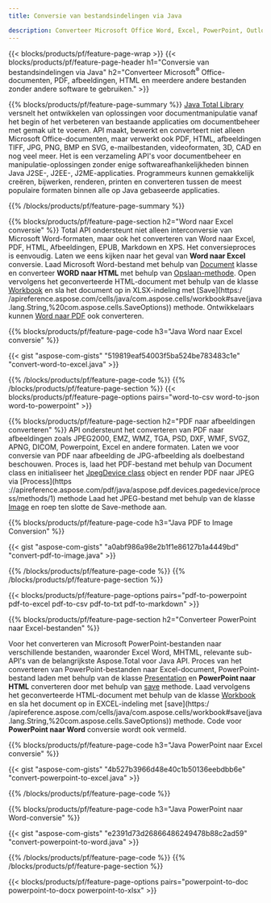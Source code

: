 ```yaml
---
title: Conversie van bestandsindelingen via Java 

description: Converteer Microsoft Office Word, Excel, PowerPoint, Outlook, PDF, HTML, 3D-afbeeldingen, diagrammen, videoformaten en verschillende andere formaten met slechts enkele regels Java-code.
---
```


{{< blocks/products/pf/feature-page-wrap >}}
{{< blocks/products/pf/feature-page-header h1="Conversie van bestandsindelingen via Java" h2="Converteer Microsoft<sup>&reg;</sup> Office-documenten, PDF, afbeeldingen, HTML en meerdere andere bestanden zonder andere software te gebruiken." >}}

{{% blocks/products/pf/feature-page-summary %}}
[Java Total Library](https://product.aspose.com/total/java/) versnelt het ontwikkelen van oplossingen voor documentmanipulatie vanaf het begin of het verbeteren van bestaande applicaties om documentbeheer met gemak uit te voeren. API maakt, bewerkt en converteert niet alleen Microsoft Office-documenten, maar verwerkt ook PDF, HTML, afbeeldingen TIFF, JPG, PNG, BMP en SVG, e-mailbestanden, videoformaten, 3D, CAD en nog veel meer. Het is een verzameling API's voor documentbeheer en manipulatie-oplossingen zonder enige softwareafhankelijkheden binnen Java J2SE-, J2EE-, J2ME-applicaties. Programmeurs kunnen gemakkelijk creëren, bijwerken, renderen, printen en converteren tussen de meest populaire formaten binnen alle op Java gebaseerde applicaties.

{{% /blocks/products/pf/feature-page-summary  %}}

{{% blocks/products/pf/feature-page-section  h2="Word naar Excel conversie" %}}
Total API ondersteunt niet alleen interconversie van Microsoft Word-formaten, maar ook het converteren van Word naar Excel, PDF, HTML, Afbeeldingen, EPUB, Markdown en XPS. Het conversieproces is eenvoudig. Laten we eens kijken naar het geval van **Word naar Excel** conversie. Laad Microsoft Word-bestand met behulp van [Document](https://reference.aspose.com/words/java/com.aspose.words/Document) klasse en converteer **WORD naar HTML** met behulp van [Opslaan-methode](https://reference.aspose.com/words/java/com.aspose.words/Document#save(java.lang.String,com.aspose.words.SaveOptions)). Open vervolgens het geconverteerde HTML-document met behulp van de klasse [Workbook](https://reference.aspose.com/cells/java/com.aspose.cells/Workbook) en sla het document op in XLSX-indeling met [Save](https:/ /apireference.aspose.com/cells/java/com.aspose.cells/workbook#save(java.lang.String,%20com.aspose.cells.SaveOptions)) methode.
 Ontwikkelaars kunnen [Word naar PDF](https://products.aspose.com/words/java/conversion/word-to-pdf/) ook converteren.


{{% blocks/products/pf/feature-page-code h3="Java Word naar Excel conversie" %}}

{{< gist "aspose-com-gists" "519819eaf54003f5ba524be783483c1e" "convert-word-to-excel.java" >}}

{{% /blocks/products/pf/feature-page-code  %}}
{{% /blocks/products/pf/feature-page-section %}}
{{< blocks/products/pf/feature-page-options pairs="word-to-csv word-to-json word-to-powerpoint" >}}


{{% blocks/products/pf/feature-page-section  h2="PDF naar afbeeldingen converteren" %}}
API ondersteunt het converteren van PDF naar afbeeldingen zoals JPEG2000, EMZ, WMZ, TGA, PSD, DXF, WMF, SVGZ, APNG, DICOM, Powerpoint, Excel en andere formaten. Laten we voor conversie van PDF naar afbeelding de JPG-afbeelding als doelbestand beschouwen. Proces is, laad het PDF-bestand met behulp van Document class en initialiseer het [JpegDevice class](https://reference.aspose.com/pdf/java/aspose.pdf.devices/jpegdevice) object en render PDF naar JPEG via [Process](https ://apireference.aspose.com/pdf/java/aspose.pdf.devices.pagedevice/process/methods/1) methode
Laad het JPEG-bestand met behulp van de klasse [Image](https://reference.aspose.com/imaging/java/aspose.imaging/image) en roep ten slotte de Save-methode aan.

{{% blocks/products/pf/feature-page-code h3="Java PDF to Image Conversion" %}}

{{< gist "aspose-com-gists" "a0abf986a98e2b1f1e86127b1a4449bd" "convert-pdf-to-image.java" >}}


{{% /blocks/products/pf/feature-page-code  %}}
{{% /blocks/products/pf/feature-page-section %}}

{{< blocks/products/pf/feature-page-options pairs="pdf-to-powerpoint pdf-to-excel pdf-to-csv pdf-to-txt pdf-to-markdown" >}}

{{% blocks/products/pf/feature-page-section  h2="Converteer PowerPoint naar Excel-bestanden" %}}

Voor het converteren van Microsoft PowerPoint-bestanden naar verschillende bestanden, waaronder Excel Word, MHTML, relevante sub-API's van de belangrijkste Aspose.Total voor Java API. Proces van het converteren van PowerPoint-bestanden naar Excel-document, PowerPoint-bestand laden met behulp van de klasse [Presentation](https://reference.aspose.com/slides/java/com.aspose.slides/Presentation) en **PowerPoint naar HTML** converteren door met behulp van [save](https://reference.aspose.com/slides/java/com.aspose.slides/Presentation#save-java.lang.String-int-com.aspose.slides.ISaveOptions-) methode. Laad vervolgens het geconverteerde HTML-document met behulp van de klasse [Workbook](https://reference.aspose.com/cells/java/com.aspose.cells/Workbook) en sla het document op in EXCEL-indeling met [save](https:/ /apireference.aspose.com/cells/java/com.aspose.cells/workbook#save(java.lang.String,%20com.aspose.cells.SaveOptions)) methode. Code voor **PowerPoint naar Word** conversie wordt ook vermeld.

{{% blocks/products/pf/feature-page-code h3="Java PowerPoint naar Excel conversie" %}}

{{< gist "aspose-com-gists" "4b527b3966d48e40c1b50136eebdbb6e" "convert-powerpoint-to-excel.java" >}}

{{% /blocks/products/pf/feature-page-code %}}

{{% blocks/products/pf/feature-page-code h3="Java PowerPoint naar Word-conversie" %}}

{{< gist "aspose-com-gists" "e2391d73d26866486249478b88c2ad59" "convert-powerpoint-to-word.java" >}}

{{% /blocks/products/pf/feature-page-code %}}
{{% /blocks/products/pf/feature-page-section %}}

{{< blocks/products/pf/feature-page-options pairs="powerpoint-to-doc powerpoint-to-docx powerpoint-to-xlsx" >}}